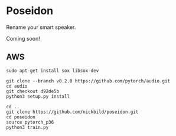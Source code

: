 # Poseidon

Rename your smart speaker.

Coming soon!

## AWS

```
sudo apt-get install sox libsox-dev

git clone --branch v0.2.0 https://github.com/pytorch/audio.git
cd audio
git checkout d92de5b
python3 setup.py install

cd ..
git clone https://github.com/nickbild/poseidon.git
cd poseidon
source pytorch_p36
python3 train.py
```

